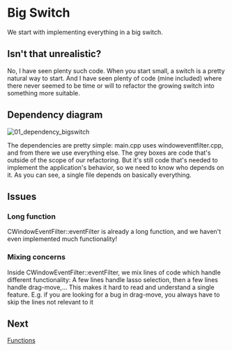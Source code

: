 # Big Switch
We start with implementing everything in a big switch.
## Isn't that unrealistic?
No, I have seen plenty such code. When you start small, a switch is a pretty natural way to start. And I have seen plenty of code (mine included) where there never seemed to be time or will to refactor the growing switch into something more suitable.
## Dependency diagram
![01_dependency_bigswitch](https://github.com/Asperamanca/cpp_eventhandler/assets/59048940/fe5a87c6-007d-49e1-91e3-bf3711aab7db)

The dependencies are pretty simple: main.cpp uses windoweventfilter.cpp, and from there we use everything else. The grey boxes are code that's outside of the scope of our refactoring. But it's still code that's needed to implement the application's behavior, so we need to know who depends on it.
As you can see, a single file depends on basically everything.
## Issues
### Long function
CWindowEventFilter::eventFilter is already a long function, and we haven't even implemented much functionality!
### Mixing concerns
Inside CWindowEventFilter::eventFilter, we mix lines of code which handle different functionality: A few lines handle lasso selection, then a few lines handle drag-move,...
This makes it hard to read and understand a single feature. E.g. if you are looking for a bug in drag-move, you always have to skip the lines not relevant to it
## Next
[Functions](../02_functions/FUNCTIONS.md)
